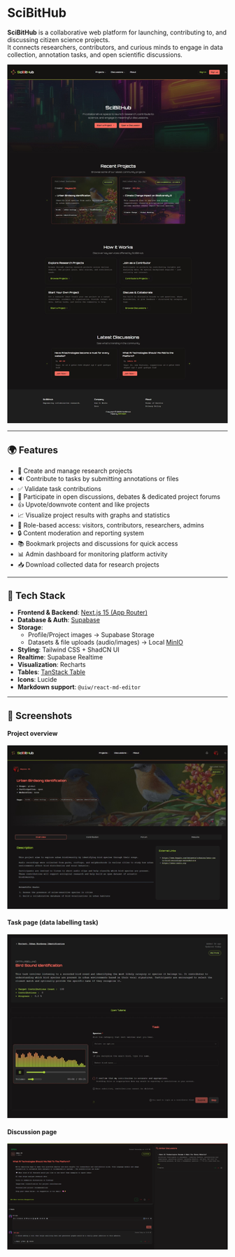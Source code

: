 # SciBitHub

**SciBitHub** is a collaborative web platform for launching, contributing to, and discussing citizen science projects.  
It connects researchers, contributors, and curious minds to engage in data collection, annotation tasks, and open scientific discussions.

![preview](screenshots/preview.jpeg)

---

## 🌍 Features

- 🧪 Create and manage research projects
- 🔉 Contribute to tasks by submitting annotations or files
- ✅ Validate task contributions
- 💬 Participate in open discussions, debates & dedicated project forums
- 👍 Upvote/downvote content and like projects
- 📈 Visualize project results with graphs and statistics
- 👤 Role-based access: visitors, contributors, researchers, admins
- 🔒 Content moderation and reporting system
- 📚 Bookmark projects and discussions for quick access
- 📊 Admin dashboard for monitoring platform activity
- 📥 Download collected data for research projects

---

## 🚀 Tech Stack

- **Frontend & Backend**: [Next.js 15 (App Router)](https://nextjs.org/)
- **Database & Auth**: [Supabase](https://supabase.com/)
- **Storage**:
  - Profile/Project images → Supabase Storage
  - Datasets & file uploads (audio/images) → Local [MinIO](https://min.io/)
- **Styling**: Tailwind CSS + ShadCN UI
- **Realtime**: Supabase Realtime
- **Visualization**: Recharts
- **Tables**: [TanStack Table](https://tanstack.com/table)
- **Icons**: Lucide
- **Markdown support**: `@uiw/react-md-editor`

---

## 📸 Screenshots

#### Project overview

![](screenshots/project.jpeg)

#### Task page (data labelling task)

![](screenshots/task.jpeg)

#### Discussion page

![](screenshots/discussion.png)